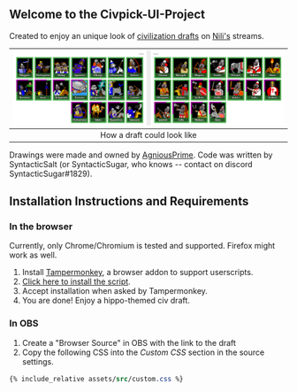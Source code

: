 <style>
 img { width: 100%; }
 pre.highlight > button {
     opacity: 0;
 }
 pre.highlight:hover > button {
  opacity: 1;
}

pre.highlight > button:active,
pre.highlight > button:focus {
  opacity: 1;
}
</style>

## Welcome to the Civpick-UI-Project
Created to enjoy an unique look of [civilization drafts](https://aoe2cm.net) on [Nili's](https://twitch.tv/nili_aoe) streams.

| ![The Draft](assets/images/draft.png) |
|:--:|
| How a draft could look like |

Drawings were made and owned by [AgniousPrime](https://twitch.tv/agniousprime).
Code was written by SyntacticSalt (or SyntacticSugar, who knows -- contact on discord SyntacticSugar#1829).

## Installation Instructions and Requirements

### In the browser
 Currently, only Chrome/Chromium is tested and supported.
Firefox might work as well.

1. Install [Tampermonkey](https://www.tampermonkey.net/), a browser addon to support userscripts.
2. [Click here to install the script](https://gist.github.com/mbergen/556b7b2618165fba69abc90f66540a4f/raw/aoe2cm_civ_replacement_TM.user.js).
3. Accept installation when asked by Tampermonkey.
4. You are done! Enjoy a hippo-themed civ draft.

### In OBS
1. Create a "Browser Source" in OBS with the link to the draft
2. Copy the following CSS into the *Custom CSS* section in the source settings.


```css
{% include_relative assets/src/custom.css %}
```